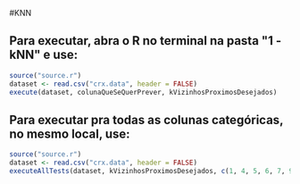 #KNN

## Para executar, abra o R no terminal na pasta "1 - kNN" e use:

```R
source("source.r")
dataset <- read.csv("crx.data", header = FALSE)
execute(dataset, colunaQueSeQuerPrever, kVizinhosProximosDesejados)
```

## Para executar pra todas as colunas categóricas, no mesmo local, use:

```R
source("source.r")
dataset <- read.csv("crx.data", header = FALSE)
executeAllTests(dataset, kVizinhosProximosDesejados, c(1, 4, 5, 6, 7, 9, 10, 12, 13, 16))
```